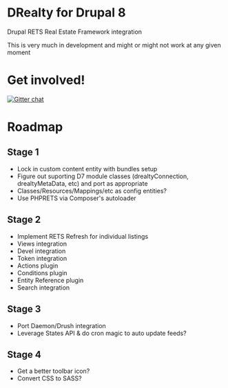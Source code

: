 DRealty for Drupal 8
===

Drupal RETS Real Estate Framework integration

This is very much in development and might or might not work at any given moment

Get involved!
===
[![Gitter chat](https://badges.gitter.im/gow2jobee/drealty.png)](https://gitter.im/gow2jobee/drealty)


Roadmap
===

Stage 1
---
* Lock in custom content entity with bundles setup
* Figure out suporting D7 module classes (drealtyConnection, drealtyMetaData, etc) and port as appropriate
* Classes/Resources/Mappings/etc as config entities?
* Use PHPRETS via Composer's autoloader

Stage 2
---
* Implement RETS Refresh for individual listings
* Views integration
* Devel integration
* Token integration
* Actions plugin
* Conditions plugin
* Entity Reference plugin
* Search integration

Stage 3
---
* Port Daemon/Drush integration
* Leverage States API & do cron magic to auto update feeds?

Stage 4
---
* Get a better toolbar icon?
* Convert CSS to SASS?
